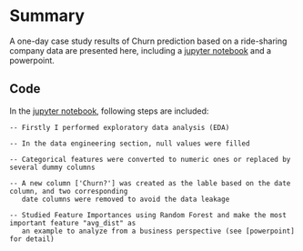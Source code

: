 # Summary
A one-day case study results of Churn prediction based on a ride-sharing company data are presented here, including a [jupyter notebook](./case_study.ipynb) and a powerpoint.

## Code 
In the [jupyter notebook](./case_study.ipynb), following steps are included:

    -- Firstly I performed exploratory data analysis (EDA)
  
    -- In the data engineering section, null values were filled 
  
    -- Categorical features were converted to numeric ones or replaced by several dummy columns
  
    -- A new column ['Churn?'] was created as the lable based on the date column, and two corresponding 
       date columns were removed to avoid the data leakage
  
    -- Studied Feature Importances using Random Forest and make the most important feature "avg_dist" as 
       an example to analyze from a business perspective (see [powerpoint] for detail)
